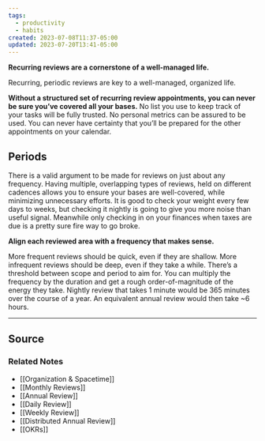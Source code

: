 ```yaml
---
tags:
  - productivity
  - habits
created: 2023-07-08T11:37-05:00
updated: 2023-07-20T13:41-05:00
---
```

**Recurring reviews are a cornerstone of a well-managed life.**

Recurring, periodic reviews are key to a well-managed, organized life. 

**Without a structured set of recurring review appointments, you can never be sure you’ve covered all your bases.** No list you use to keep track of your tasks will be fully trusted. No personal metrics can be assured to be used. You can never have certainty that you’ll be prepared for the other appointments on your calendar.

## Periods

There is a valid argument to be made for reviews on just about any frequency. Having multiple, overlapping types of reviews, held on different cadences allows you to ensure your bases are well-covered, while minimizing unnecessary efforts. It is good to check your weight every few days to weeks, but checking it nightly is going to give you more noise than useful signal. Meanwhile only checking in on your finances when taxes are due is a pretty sure fire way to go broke.

**Align each reviewed area with a frequency that makes sense.** 

More frequent reviews should be quick, even if they are shallow. More infrequent reviews should be deep, even if they take a while. There’s a threshold between scope and period to aim for. You can multiply the frequency by the duration and get a rough order-of-magnitude of the energy they take. Nightly review that takes 1 minute would be 365 minutes over the course of a year. An equivalent annual review would then take ~6 hours. 

---

## Source


### Related Notes
- [[Organization & Spacetime]]
- [[Monthly Reviews]]
- [[Annual Review]]
- [[Daily Review]]
- [[Weekly Review]]
- [[Distributed Annual Review]]
- [[OKRs]]
